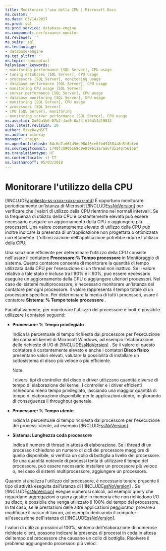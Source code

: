 ```yaml
---
title: Monitorare l'uso della CPU | Microsoft Docs
ms.custom: ''
ms.date: 03/14/2017
ms.prod: sql
ms.prod_service: database-engine
ms.component: performance-monitor
ms.reviewer: ''
ms.suite: sql
ms.technology:
- database-engine
ms.tgt_pltfrm: ''
ms.topic: conceptual
helpviewer_keywords:
- monitoring performance [SQL Server], CPU usage
- tuning databases [SQL Server], CPU usage
- processors [SQL Server], monitoring usage
- database performance [SQL Server], CPU usage
- monitoring CPU usage [SQL Server]
- server performance [SQL Server], CPU usage
- database monitoring [SQL Server], CPU usage
- monitoring [SQL Server], CPU usage
- processors [SQL Server]
- CPU [SQL Server], monitoring
- monitoring server performance [SQL Server], CPU usage
ms.assetid: 2a02a3b6-07b2-4ad0-8a24-670414d19812
caps.latest.revision: 20
author: MikeRayMSFT
ms.author: mikeray
manager: craigg
ms.openlocfilehash: 04c6a7ad6fd9dc98df6ce0fbd94884a8d5f6bfed
ms.sourcegitcommit: 1740f3090b168c0e809611a7aa6fd514075616bf
ms.translationtype: HT
ms.contentlocale: it-IT
ms.lasthandoff: 05/03/2018
---
```

# <a name="monitor-cpu-usage"></a>Monitorare l'utilizzo della CPU
[!INCLUDE[appliesto-ss-xxxx-xxxx-xxx-md](../../includes/appliesto-ss-xxxx-xxxx-xxx-md.md)]
  È opportuno monitorare periodicamente un'istanza di Microsoft [!INCLUDE[ssNoVersion](../../includes/ssnoversion-md.md)] per verificare che i valori di utilizzo della CPU rientrino nei normali intervalli. Se la frequenza di utilizzo della CPU è costantemente elevata può essere necessario eseguire un aggiornamento della CPU o aggiungere più processori. Una valore costantemente elevato di utilizzo della CPU può inoltre indicare la presenza di un'applicazione non progettata o ottimizzata correttamente. L'ottimizzazione dell'applicazione potrebbe ridurre l'utilizzo della CPU.  
  
 Una soluzione efficiente per determinare l'utilizzo della CPU consiste nell'usare il contatore **Processore:% Tempo processore** in Monitoraggio di sistema. Questo contatore consente di monitorare la quantità di tempo utilizzata dalla CPU per l'esecuzione di un thread non inattivo. Se il valore relativo a tale stato è incluso tra l'80% e il 90%, può essere necessario eseguire un aggiornamento della CPU o aggiungere ulteriori processori. Nel caso dei sistemi multiprocessore, è necessario monitorare un'istanza del contatore per ogni processore. Il valore rappresenta il tempo totale di un processore specifico. Per determinare la media di tutti i processori, usare il contatore **Sistema: % Tempo totale processore** .  
  
 Facoltativamente, per monitorare l'utilizzo del processore è inoltre possibile utilizzare i contatori seguenti:  
  
-   **Processore: % Tempo privilegiato**  
  
     Indica la percentuale di tempo richiesta dal processore per l'esecuzione dei comandi kernel di Microsoft Windows, ad esempio l'elaborazione delle richieste di I/O di [!INCLUDE[ssNoVersion](../../includes/ssnoversion-md.md)] . Se il valore di questo contatore è costantemente elevato e anche i contatori **Disco fisico** presentano valori elevati, valutare la possibilità di installare un sottosistema di disco più veloce o più efficiente.  
  
    > [!NOTE]  
    >  I diversi tipi di controller del disco e driver utilizzano quantità diverse di tempo di elaborazione del kernel. I controller e i driver efficienti richiedono meno tempo privilegiato, lasciando una maggior quantità di tempo di elaborazione disponibile per le applicazioni utente, migliorando di conseguenza il throughput generale.  
  
-   **Processore: % Tempo utente**  
  
     Indica la percentuale di tempo richiesta dal processore per l'esecuzione dei processi utente, ad esempio [!INCLUDE[ssNoVersion](../../includes/ssnoversion-md.md)].  
  
-   **Sistema: Lunghezza coda processore**  
  
     Indica il numero di thread in attesa di elaborazione. Se i thread di un processo richiedono un numero di cicli del processore maggiore di quello disponibile, si verifica un collo di bottiglia a livello del processore. Se una quantità notevole di processi tenta di utilizzare il tempo del processore, può essere necessario installare un processore più veloce o, nel caso di sistemi multiprocessore, aggiungere un processore.  
  
 Quando si analizza l'utilizzo del processore, è necessario tenere presente il tipo di attività eseguita dall'istanza di [!INCLUDE[ssNoVersion](../../includes/ssnoversion-md.md)] . Se [!INCLUDE[ssNoVersion](../../includes/ssnoversion-md.md)] esegue numerosi calcoli, ad esempio query che riguardano aggregazioni o query gestite in memoria che non richiedono I/O su disco, è possibile che venga utilizzato il 100% del tempo del processore. In tal caso, se le prestazioni delle altre applicazioni peggiorano, provare a modificare il carico di lavoro, ad esempio dedicando il computer all'esecuzione dell'istanza di [!INCLUDE[ssNoVersion](../../includes/ssnoversion-md.md)].  
  
 I valori di utilizzo prossimi al 100%, sintomo dell'elaborazione di numerose richieste client, possono indicare la presenza di processi in coda in attesa del tempo del processore che causano un collo di bottiglia. Risolvere il problema aggiungendo processori più veloci.  
  
  
